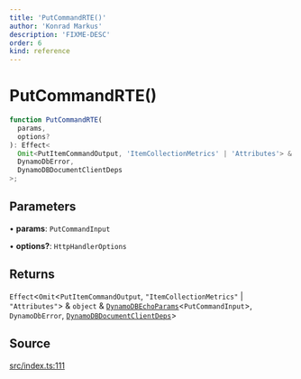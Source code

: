 ```yaml
---
title: 'PutCommandRTE()'
author: 'Konrad Markus'
description: 'FIXME-DESC'
order: 6
kind: reference
---
```


# PutCommandRTE()

```ts
function PutCommandRTE(
  params,
  options?
): Effect<
  Omit<PutItemCommandOutput, 'ItemCollectionMetrics' | 'Attributes'> & object & DynamoDBEchoParams<PutCommandInput>,
  DynamoDbError,
  DynamoDBDocumentClientDeps
>;
```

## Parameters

• **params**: `PutCommandInput`

• **options?**: `HttpHandlerOptions`

## Returns

`Effect`\<`Omit`\<`PutItemCommandOutput`, `"ItemCollectionMetrics"` \| `"Attributes"`\> & `object` & [`DynamoDBEchoParams`](/projects/konkerdev-aws-client-effect-dynamodb/reference/type-aliases/dynamodbechoparams)\<`PutCommandInput`\>, `DynamoDbError`, [`DynamoDBDocumentClientDeps`](/projects/konkerdev-aws-client-effect-dynamodb/reference/type-aliases/dynamodbdocumentclientdeps)\>

## Source

[src/index.ts:111](https://github.com/konkerdotdev/aws-client-effect-dynamodb/blob/61cc23ece48bc14ff19d7990e27b716d0c6ee7ed/src/index.ts#L111)
